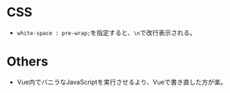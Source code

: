 # CSS
- `white-space : pre-wrap;`を指定すると、`\n`で改行表示される。

# Others
- Vue内でバニラなJavaScriptを実行させるより、Vueで書き直した方が楽。
